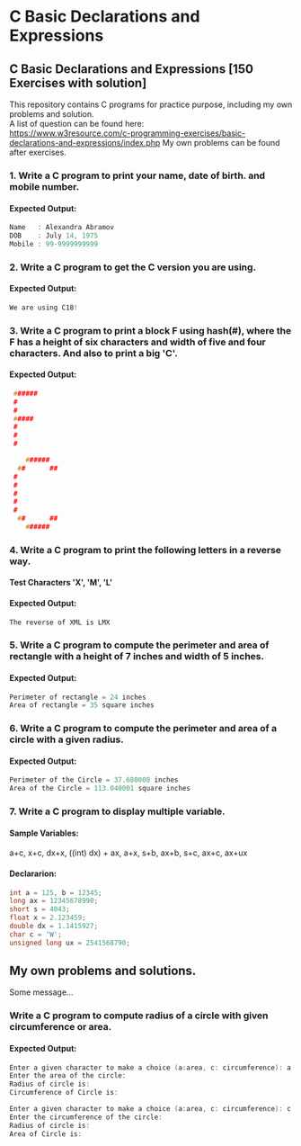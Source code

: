 # C Basic Declarations and Expressions
## C Basic Declarations and Expressions [150 Exercises with solution]
This repository contains C programs for practice purpose, including my own problems and solution.<br>
A list of question can be found here:<br>https://www.w3resource.com/c-programming-exercises/basic-declarations-and-expressions/index.php
My own problems can be found after exercises.

### 1. Write a C program to print your name, date of birth. and mobile number.
#### Expected Output:
```c
Name   : Alexandra Abramov
DOB    : July 14, 1975
Mobile : 99-9999999999
```

### 2. Write a C program to get the C version you are using.
#### Expected Output:
```c
We are using C18!
```

### 3. Write a C program to print a block F using hash(#), where the F has a height of six characters and width of five and four characters. And also to print a big 'C'.
#### Expected Output:
```c
 ######
 #
 #
 #####
 #
 #
 #

    ######
  ##      ##
 #
 #
 #
 #
 #
  ##      ##
    ######
```

### 4. Write a C program to print the following letters in a reverse way.
#### Test Characters 'X', 'M', 'L'
#### Expected Output:
```c
The reverse of XML is LMX
```

### 5. Write a C program to compute the perimeter and area of rectangle with a height of 7 inches and width of 5 inches.
#### Expected Output:
```c
Perimeter of rectangle = 24 inches
Area of rectangle = 35 square inches
```

### 6. Write a C program to compute the perimeter and area of a circle with a given radius.
#### Expected Output:
```c
Perimeter of the Circle = 37.680000 inches
Area of the Circle = 113.040001 square inches
```

### 7. Write a C program to display multiple variable.
#### Sample Variables:
a+c, x+c, dx+x, ((int) dx) + ax, a+x, s+b, ax+b, s+c, ax+c, ax+ux
#### Declararion:
```c
int a = 125, b = 12345;
long ax = 12345678990;
short s = 4043;
float x = 2.123459;
double dx = 1.1415927;
char c = 'W';
unsigned long ux = 2541568790;
```

## My own problems and solutions.
Some message...

### Write a C program to compute radius of a circle with given circumference or area.
#### Expected Output:
```c
Enter a given character to make a choice (a:area, c: circumference): a
Enter the area of the circle:
Radius of circle is:
Circumference of Circle is:

Enter a given character to make a choice (a:area, c: circumference): c
Enter the circumference of the circle:
Radius of circle is:
Area of Circle is:
```